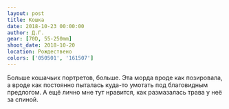 ```yaml
---
layout: post
title: Кошка
date: 2018-10-23 00:00:00
author: Д.Г.
gear: [70D, 55-250mm]
shoot_date: 2018-10-20
location: Рождествено
colors: ['050501', '161507']
---
```

Больше кошачьих портретов, больше. Эта морда вроде как позировала, а вроде как постоянно пыталась куда-то умотать под благовидным предлогом. А ещё лично мне тут нравится, как размазалась трава у неё за спиной.
